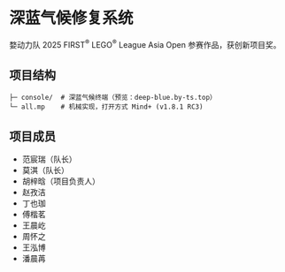 # 深蓝气候修复系统

婺动力队 2025 FIRST<sup>®</sup> LEGO<sup>®</sup> League Asia Open 参赛作品，获创新项目奖。

## 项目结构

```
├─ console/  # 深蓝气候终端（预览：deep-blue.by-ts.top）
└─ all.mp    # 机械实现，打开方式 Mind+ (v1.8.1 RC3)
```

## 项目成员

- 范宸瑞（队长）
- 莫淇（队长）
- 胡梓晗（项目负责人）
- 赵孜洁
- 丁也珈
- 傅楷茗
- 王晨屹
- 周怀之
- 王泓博
- 潘晨苒
